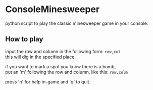 # ConsoleMinesweeper

python script to play the classic minesweeper game in your console.

## How to play

input the row and column in the following form:
``` row,col ```  
this will dig in the specified place.   

if you want to mark a spot you know there is a bomb,  
put an 'm' following the row and column, like this:
``` row,colm ```

press 'h' for help in-game and 'q' to quit.

